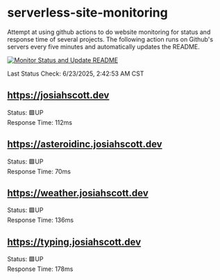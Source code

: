 # serverless-site-monitoring
Attempt at using github actions to do website monitoring for status and response time of several projects. The following action runs on Github's servers every five minutes and automatically updates the README.  

[![Monitor Status and Update README](https://github.com/JosiahSco/serverless-site-monitoring/actions/workflows/monitor.yaml/badge.svg)](https://github.com/JosiahSco/serverless-site-monitoring/actions/workflows/monitor.yaml)

Last Status Check: 6/23/2025, 2:42:53 AM CST

## https://josiahscott.dev
Status: 🟩UP  
Response Time: 112ms

## https://asteroidinc.josiahscott.dev
Status: 🟩UP  
Response Time: 70ms

## https://weather.josiahscott.dev
Status: 🟩UP  
Response Time: 136ms

## https://typing.josiahscott.dev
Status: 🟩UP  
Response Time: 178ms

